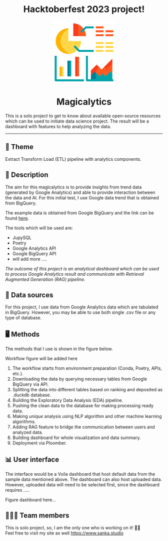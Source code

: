 <h1 align="center">Hacktoberfest 2023 project!</h1>
<p align="center">
<img src="./images/analytics.png" width="200" height="200">
<h1 align="center">Magicalytics</h1>
This is a solo project to get to know about available open-source resources which can be used to initiate data science project. The result will be a dashboard with features to help analyzing the data.
</p>

---
## 📕 Theme 
Extract Transform Load (ETL) pipeline with analytics components.

## 📝 Description
The aim for this magicalytics is to provide insights from trend data (generated by Google Analytics) and able to provide interaction between the data and AI. For this initial test, I use Google data trend that is obtained from BigQuery.

The example data is obtained from Google BigQuery and the link can be found [here](https://console.cloud.google.com/marketplace/product/bigquery-public-datasets/google-search-trends).

The tools which will be used are:
- JupySQL 
- Poetry
- Google Analytics API
- Google BigQuery API
- will add more ....

*The outcome of this project is an analytical dashboard which can be used to process Google Analytics result and communicate with Retrieval Augmented Generation (RAG) pipeline.*

[//]: # (- Provide a description of your project. Include the data sources you are using, the tools you are using, and the expected outcome of your project.)

## 💾 Data sources 

For this project, I use data from Google Analytics data which are tabulated in BigQuery.
However, you may be able to use both single .csv file or any type of database.

## 🖥️ Methods

The methods that I use is shown in the figure below.

Workflow figure will be added here

1. The workflow starts from environment preparation (Conda, Poetry, APIs, etc.).
2. Downloading the data by querying necessary tables from Google BigQuery via API.
3. Splitting the data into different tables based on ranking and deposited as .duckdb database.
4. Building the Exploratory Data Analysis (EDA) pipeline.
5. Pushing the clean data to the database for making processing ready data.
6. Making _unique_ analysis using NLP algorithm and other machine learning algorithms.
7. Adding RAG feature to bridge the communication between users and analyzed data.
8. Building dashboard for whole visualization and data summary.
9. Deployment via Ploomber.

## 📊 User interface
The interface would be a Voila dashboard that host default data from the sample data mentioned above.
The dashboard can also host uploaded data. However, uploaded data will need to be selected first, since the dashboard requires .....

Figure dashboard here...

[//]: # (Describe the user interface your project will have. Include a description of the tools you are using.)

## 🙋🏻‍♂️ Team members
This is solo project, so, I am the only one who is working on it! 😮‍💨 \
Feel free to visit my site as well https://www.sanka.studio